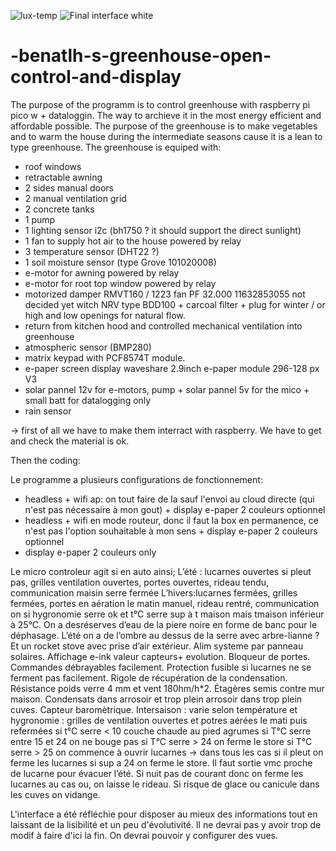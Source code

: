 ![lux-temp](https://github.com/benatlh/-benatlh-s-greenhouse-open-control-and-display/assets/37818231/86712428-2821-493a-9c90-284925fb3333)
![Final interface white](https://github.com/benatlh/-benatlh-s-greenhouse-open-control-and-display/assets/37818231/77c905b1-291b-48d8-b730-f3a5a8982711)

# -benatlh-s-greenhouse-open-control-and-display
The purpose of the programm is to control greenhouse with raspberry pi pico w + dataloggin. The way to archieve it in the most energy efficient and affordable possible. The purpose of the greenhouse is to make vegetables and to warm the house during the intermediate seasons cause it is a lean to type greenhouse. The greenhouse is equiped with:

- roof windows
- retractable awning
- 2 sides manual doors
- 2 manual ventilation grid
- 2 concrete tanks
- 1 pump
- 1 lighting sensor i2c (bh1750 ? it should support the direct sunlight)
- 1 fan to supply hot air to the house powered by relay
- 3 temperature sensor (DHT22 ?)
- 1 soil moisture sensor (type Grove 101020008)
- e-motor for awning powered by relay
- e-motor for root top window powered by relay
- motorized damper RMVT160 / 1223  fan PF 32.000 11632853055 not decided yet witch NRV type BDD100 + carcoal filter + plug for winter / or high and low openings for natural flow.
- return from kitchen hood and controlled mechanical ventilation into greenhouse
- atmospheric sensor (BMP280)
- matrix keypad with PCF8574T module.
- e-paper screen display waveshare 2.9inch e-paper module 296-128 px V3
- solar pannel 12v for e-motors, pump + solar pannel 5v for the mico + small batt for datalogging only
- rain sensor  

-> first of all we have to make them interract with raspberry. We have to get and check the material is ok.

Then the coding:

Le programme a plusieurs configurations de fonctionnement:
- headless + wifi ap: on tout faire de la sauf l'envoi au cloud directe (qui n'est pas nécessaire à mon gout) + display e-paper 2 couleurs optionnel
- headless + wifi en mode routeur, donc il faut la box en permanence, ce n'est pas l'option souhaitable à mon sens + display e-paper 2 couleurs optionnel
- display e-paper 2 couleurs only

Le micro controleur agit si en auto ainsi;
L’été : lucarnes ouvertes si pleut pas, grilles ventilation ouvertes, portes ouvertes, rideau tendu, communication maisin serre fermée
L’hivers:lucarnes fermées, grilles fermées, portes en aération le matin manuel, rideau rentré, communication on si hygronomie serre ok et t°C serre sup à t maison mais tmaison inférieur à 25°C. On a desréserves d’eau de la piere noire en forme de banc pour le déphasage. L’été on a de l’ombre au dessus de la serre avec arbre-lianne ? Et un rocket stove avec prise d’air extérieur. Alim systeme par panneau solaires. Affichage e-ink valeur capteurs+ evolution. Bloqueur de portes. Commandes débrayables facilement. Protection fusible si lucarnes ne se ferment pas facilement. Rigole de récupération de la condensation. Résistance poids verre 4 mm et vent 180hm/h*2. Étagères semis contre mur maison. Condensats dans arrosoir et trop plein arrosoir dans trop plein cuves. Capteur baromètrique.
Intersaison : varie selon température et hygronomie : grilles de ventilation ouvertes et potres aérées le mati puis refermées
	si t°C serre < 10  couche chaude au pied agrumes
	si T°C serre entre 15 et 24 on ne bouge pas
	si T°C serre > 24 on ferme le store
	si T°C serre > 25 on commence à ouvrir lucarnes
→ dans tous les cas si il pleut on ferme les lucarnes si sup a 24 on ferme le store. Il faut sortie vmc proche de lucarne pour évacuer l’été. Si nuit pas de courant donc on ferme les lucarnes au cas ou, on laisse le rideau. Si risque de glace ou canicule dans les cuves on vidange.


L'interface a été réfléchie pour disposer au mieux des informations tout en laissant de la lisibilité et un peu d'évolutivité. Il ne devrai pas y avoir trop de modif à faire d'ici la fin. On devrai pouvoir y configurer des vues.
